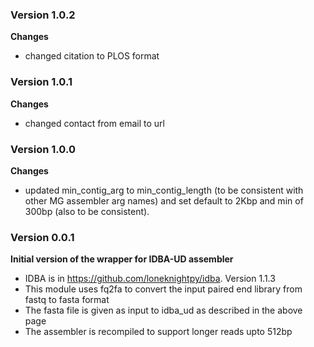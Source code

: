 ### Version 1.0.2
__Changes__
- changed citation to PLOS format 

### Version 1.0.1
__Changes__
- changed contact from email to url

### Version 1.0.0
__Changes__
- updated min_contig_arg to min_contig_length (to be consistent with other MG assembler arg names) and set default to 2Kbp and min of 300bp (also to be consistent).

### Version 0.0.1
__Initial version of the wrapper for IDBA-UD assembler__
- IDBA is in https://github.com/loneknightpy/idba. Version 1.1.3
- This module uses fq2fa to convert the input paired end library from fastq to fasta format
- The fasta file is given as input to idba_ud as described in the above page
- The assembler is recompiled to support longer reads upto 512bp

